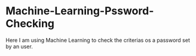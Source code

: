 # Machine-Learning-Pssword-Checking

Here I am using Machine Learning to check the criterias os a password set by an user.

